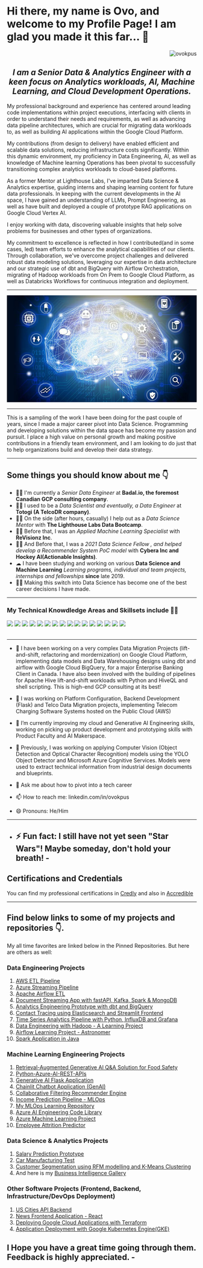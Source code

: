 # Hi there, my name is Ovo, and welcome to my Profile Page! I am glad you made it this far... 👋

<div align="right">
    <img src="https://komarev.com/ghpvc/?username=ovokpus" alt="ovokpus">
</div>

<h2 align="center"><em> I am a Senior Data & Analytics Engineer with a keen focus on Analytics workloads, AI, Machine Learning, and Cloud Development Operations. </em></h2>

<p>My professional background and experience has centered around leading code implementations within project executions, interfacing with clients in order to understand their needs and requirements, as well as advancing data pipeline architectures, which are crucial for migrating data workloads to, as well as building AI applications within the Google Cloud Platform.
</p>

<p>My contributions (from design to delivery) have enabled efficient and scalable data solutions, reducing infrastructure costs significantly. Within this dynamic environment, my proficiency in Data Engineering, AI, as well as knowledge of Machine learning Operations has been pivotal to successfully transitioning complex analytics workloads to cloud-based platforms.
</p>

<p>
As a former Mentor at Lighthouse Labs, I've imparted Data Science & Analytics expertise, guiding interns and shaping learning content for future data professionals. In keeping with the current developments in the AI space, I have gained an understanding of LLMs, Prompt Engineering, as well as have built and deployed a couple of prototype RAG applications on Google Cloud Vertex AI.
</p>

<p>I enjoy working with data, discovering valuable insights that help solve problems for businesses and other types of organizations.</p>

<p>My commitment to excellence is reflected in how I contributed(and in some cases, led) team efforts to enhance the analytical capabilities of our clients. Through collaboration, we've overcome project challenges and delivered robust data modeling solutions, leveraging our expertise in data architecture and our strategic use of dbt and BigQuery with Airflow Orchestration, migrating of Hadoop workloads from On Prem to Google Cloud Platform, as well as Databricks Workflows for continuous integration and deployment. </p>

<hr>
<div align="right"><img src="img/img1.jpg"></div>
</hr>

<hr>
<p>This is a sampling of the work I have been doing for the past couple of years, since I made a major career pivot into Data Science. Programming and developing solutions within the data space has become my passion and pursuit. I place a high value on personal growth and making positive contributions in a friendly team environment, and I am looking to do just that to help organizations build and develop their data strategy.</p>
</hr>

<hr>
<h2> Some things you should know about me 👇</h2>
<ul>
<li>👨‍💻 I'm currently a <em> Senior Data Engineer </em> at <strong>Badal.io, the foremost Canadian GCP consulting company</strong>.</li>
<li>👨‍💻 I used to be a <em> Data Scientist and eventually, a Data Engineer </em> at <strong>Totogi (A TelcoDR company)</strong>.</li>
<li>👨‍🔬 On the side (after hours, casually) I help out as a <em>Data Science Mentor</em> with <strong>The Lighthouse Labs Data Bootcamp</strong>.</li>
<li>👨‍🔬 Before that, I was an <em>Applied Machine Learning Specialist</em> with <strong>ReVisionz Inc</strong>.</li>
<li>👨‍🔬 And Before that, I was a <em>2021 Data Science Fellow , and helped develop a Recommender System PoC model</em> with <strong>Cybera Inc and Hockey AI(Actionable Insights)</strong>.</li>
<li>☁  I have been studying and working on various <strong>Data Science and Machine Learning</strong> <em>Learning programs, individual and team projects, internships and fellowships</em>  <strong>since</strong> late 2019.</li>
<li>👨‍🎓 Making this switch into Data Science has become one of the best career decisions I have made.</li>
</ul>
<hr>

<h3>My Technical Knowdledge Areas and Skillsets include 👨‍💻</h3>
<div>
    <img src="https://img.shields.io/badge/python-%2314354C.svg?style=for-the-badge&logo=python&logoColor=white">
    <img src="https://img.shields.io/badge/postgres-%23316192.svg?style=for-the-badge&logo=postgresql&logoColor=white">
    <img src="https://img.shields.io/badge/scikit--learn-%23F7931E.svg?style=for-the-badge&logo=scikit-learn&logoColor=white">
    <img src="https://img.shields.io/badge/pandas-%23150458.svg?style=for-the-badge&logo=pandas&logoColor=white">
    <img src="https://img.shields.io/badge/numpy-%23013243.svg?style=for-the-badge&logo=numpy&logoColor=white">
    <img src="https://img.shields.io/badge/TensorFlow-%23FF6F00.svg?style=for-the-badge&logo=TensorFlow&logoColor=white">
    <img src="https://img.shields.io/badge/git-%23F05033.svg?style=for-the-badge&logo=git&logoColor=white">
    <img src="https://img.shields.io/badge/html5-%23E34F26.svg?style=for-the-badge&logo=html5&logoColor=white">
    <img src="https://img.shields.io/badge/css3-%231572B6.svg?style=for-the-badge&logo=css3&logoColor=white">
    <img src="https://img.shields.io/badge/bootstrap-%23563D7C.svg?style=for-the-badge&logo=bootstrap&logoColor=white">
    <img src="https://img.shields.io/badge/AWS-%23FF9900.svg?style=for-the-badge&logo=amazon-aws&logoColor=white">
    <img src="https://img.shields.io/badge/-POWER%20BI-pink">
    <img src="https://img.shields.io/badge/-MICROSOFT%20AZURE-blue">
    <img src="https://img.shields.io/badge/-T--SQL-blue">
    <img src="https://img.shields.io/badge/-MACHINE%20LEARING-brightgreen">
    <img src="https://img.shields.io/badge/-DATABASE%20DESIGN%20AND%20ADMINISTRATION-red">

</div>
<br>
<hr>

- 🔭 I have been working on a very complex Data Migration Projects (lift-and-shift, refactoring and mordernization) on Google Cloud Platform, implementing data models and Data Warehousing designs using dbt and airflow with Google Cloud BigQuery, for a major Enterprise Banking Client in Canada. I have also been involved with the building of pipelines for Apache Hive lift-and-shift workloads with Python and HiveQL and shell scripting. This is high-end GCP consulting at its best!
- 🌱 I was working on Platform Configuration, Backend Development (Flask) and Telco Data Migration projects, implementing Telecom Charging Software Systems hosted on the Public Cloud (AWS)
- 🌱 I’m currently improving my cloud and Generative AI Engineering skills, working on picking up product development and prototyping skills with Product Faculty and AI Makerspace.
- 🌱 Previously, I was working on applying Computer Vision (Object Detection and Optical Character Recognition) models using the YOLO Object Detector and Microsoft Azure Cognitive Services. Models were used to extract technical information from industrial design documents and blueprints.

- 💬 Ask me about how to pivot into a tech career
- 📫 How to reach me: linkedin.com/in/ovokpus
- 😄 Pronouns: He/Him

---

- ## ⚡ Fun fact: I still have not yet seen "Star Wars"! Maybe someday, don't hold your breath! -

## Certifications and Credentials

You can find my professional certifications in [Credly](https://www.credly.com/users/ovo) and also in [Accredible](https://scl.io/Rp328W3)

---

## Find below links to some of my projects and repositories 👇.

My all time favorites are linked below in the Pinned Repositories. But here are others as well:

### Data Engineering Projects

1. [AWS ETL Pipeline](https://github.com/ovokpus/AWS-ETL-Pipeline)
2. [Azure Streaming Pipeline](https://github.com/ovokpus/Azure-Streaming-Pipeline)
3. [Apache Airflow ETL](https://github.com/ovokpus/airflow-etl-pipeline)
4. [Document Streaming App with fastAPI, Kafka, Spark & MongoDB](https://github.com/ovokpus/document-streaming-pipeline)
5. [Analytics Engineering Prototype with dbt and BigQuery](https://github.com/ovokpus/analytics-engineering-prototype)
6. [Contact Tracing using Elasticsearch and Streamlit Frontend](https://github.com/ovokpus/contact-tracing)
7. [Time Series Analytics Pipeline with Python, InfluxDB and Grafana](https://github.com/ovokpus/time-series-analytics)
8. [Data Engineering with Hadoop - A Learning Project](https://github.com/ovokpus/Data-Engineering-with-Hadoop/tree/main)
9. [Airflow Learning Project - Astronomer](https://github.com/ovokpus/my-airflow-learning-project)
10. [Spark Application in Java](https://github.com/ovokpus/Java-Spark-Batch-Application/tree/main)

### Machine Learning Engineering Projects

1. [Retrieval-Augmented Generative AI Q&A Solution for Food Safety](https://github.com/ovokpus/vertex-gen-ai)
2. [Python-Azure-AI-REST-APIs](https://github.com/ovokpus/Python-Azure-AI-REST-APIs)
3. [Generative AI Flask Application](https://github.com/ovokpus/summarizer-app)
4. [Chainlit Chatbot Application (GenAI)](https://github.com/ovokpus/gh-llm-app)
5. [Collaborative Filtering Recommender Engine](https://github.com/ovokpus/collaborative-recommender)
6. [Income Prediction Pipeline - MLOps](https://github.com/ovokpus/Income-Prediction-Pipeline)
7. [My MLOps Learning Repository](https://github.com/ovokpus/MLOps-Learn)
8. [Azure AI Engineering Code Library](https://github.com/ovokpus/Azure-AI-Engineer-Code-Library)
9. [Azure Machine Learning Project](https://github.com/ovokpus/Azure-Machine-Learning-Project)
10. [Employee Attrition Predictor](https://github.com/ovokpus/Employee-Attrition-Predictor)

### Data Science & Analytics Projects

1. [Salary Prediction Prototype](https://github.com/ovokpus/Salary-Prediction)
2. [Car Manufacturing Test](https://github.com/ovokpus/Car-Manufacturing-Test)
3. [Customer Segmentation using RFM modelling and K-Means Clustering](https://github.com/ovokpus/Customer-Segmentation)
4. And here is my [Business Intelligence Gallery](https://github.com/ovokpus/my-bi-gallery)

### Other Software Projects (Frontend, Backend, Infrastructure/DevOps Deployment)

1. [US Cities API Backend](https://github.com/ovokpus/us-city-api)
2. [News Frontend Application - React](https://github.com/ovokpus/google-news-app)
3. [Deploying Google Cloud Applications with Terraform](https://github.com/ovokpus/GCP-Terraform-App-Deployment)
4. [Application Deployment with Google Kubernetes Engine(GKE)](https://github.com/ovokpus/GKE-Application-Deployment)

## I Hope you have a great time going through them. Feedback is highly appreciated. -
